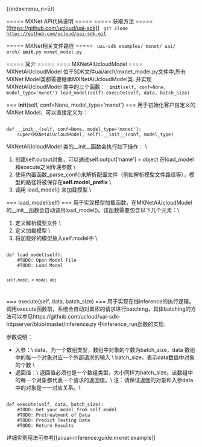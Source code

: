{{indexmenu_n>5}}

===== MXNet API代码说明 =====
===== 获取方法 =====
[[https://github.com/ucloud/uai-sdk]]
<code>
git clone https://github.com/ucloud/uai-sdk.git
</code>

===== MXNet相关文件路径 =====
<code>
uai-sdk
  examples/
      mxnet/
  uai/
      arch/
        __init__.py
        mxnet_model.py
</code>

===== 简介 =====
==== MXNetAiUcloudModel ====
MXNetAiUcloudModel 位于SDK文件uai/arch/mxnet\_model.py文件中,所有MXNet Model类都需要继承MXNetAiUcloudModel类. 并实现MXNetAiUcloudModel 类中的三个函数：
<code>
__init__(self, conf=None, model_type='mxnet')
load_model(self) 
execute(self, data, batch_size)
</code>

=== __init__(self, conf=None, model_type='mxnet') ===
用于初始化客户自定义的MXNet Model，可以直接定义为：

<code>
def __init__(self, conf=None, model_type='mxnet'):
    super(MXNetAiUcloudModel, self).__init__(conf, model_type)
</code>

MXNetAiUcloudModel 类的\_\_init\_\_函数会执行如下操作： \\
1. 创建self.output对象，可以通过self.output['name'] = object 在load\_model和execute之间传递参数  \\ 
2. 使用内置函数\_parse\_conf()来解析配置文件（例如解析模型文件路径等），模型的路径将被保存在**self.model\_prefix**  \\
3. 调用 load\_model() 来加载模型 \\

=== load_model(self) ===
用于实现模型加载函数，在MXNetAiUcloudModel的\_\_init\_\_函数会自动调用load\_model()。该函数需要包含以下几个元素：\\
1. 定义解析模型文件 \\
2. 定义加载模型 \\
3. 将加载好的模型放入self.model中 \\

<code>
def load_model(self):
    #TODO: Open Model File
    #TODO: Load Model

    self.model = model_obj
</code>

=== execute(self, data, batch_size) ===
用于实现在线inference的执行逻辑。调用execute函数前，系统会自动对累积的请求进行batching，具体batching的方法可以参见https://github.com/ucloud/uai-sdk-httpserver/blob/master/inference.py 中inference\_run函数的实现.

参数说明：
  * 入参：\\
data，为一个数组类型，数组中对象的个数为batch\_size，data 数组中的每一个对象对应一个外部请求的输入 \\
batch\_size，表示data数值中对象的个数 \\
  * 返回值：\\
返回值必须也是一个数组类型，大小同样为batch\_size。该数组中的每一个对象都代表一个请求的返回值。\\
注：请保证返回的对象和入参data中的对象是一一对应关系。\\

<code>
def execute(self, data, batch_size):
    #TODO: Get your model from self.model
    #TODO: Pretreatment of Data
    #TODO: Predict Testing Data
    #TODO: Return Results
</code>

详细实例用法可参考[[ai:uai-inference:guide:mxnet:example]]